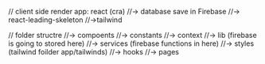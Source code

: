 

// client side render app: react (cra)
  //-> database save in Firebase
  //-> react-leading-skeleton
  //->tailwind


  // folder structre
    //-> compoents
    //-> constants
    //-> context
    //-> lib (firebase is going to stored here)
    //-> services (firebase functions in here)
    //-> styles (tailwind foilder app/tailwinds)
    //-> hooks
    //-> pages